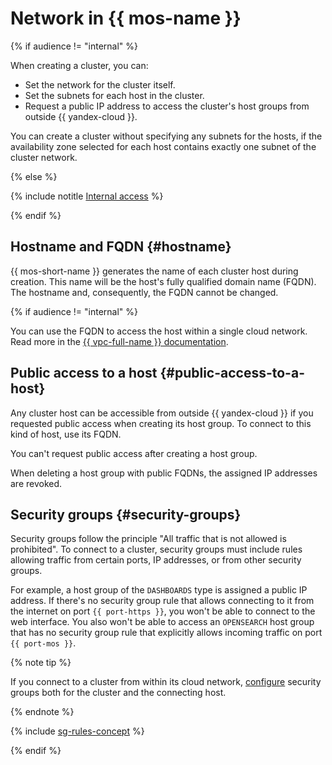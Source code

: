 # Network in {{ mos-name }}

{% if audience != "internal" %}

When creating a cluster, you can:

* Set the network for the cluster itself.
* Set the subnets for each host in the cluster.
* Request a public IP address to access the cluster's host groups from outside {{ yandex-cloud }}.

You can create a cluster without specifying any subnets for the hosts, if the availability zone selected for each host contains exactly one subnet of the cluster network.

{% else %}

{% include notitle [Internal access](../../_includes/mdb/internal-access.md) %}

{% endif %}

## Hostname and FQDN {#hostname}

{{ mos-short-name }} generates the name of each cluster host during creation. This name will be the host's fully qualified domain name (FQDN). The hostname and, consequently, the FQDN cannot be changed.

{% if audience != "internal" %}

You can use the FQDN to access the host within a single cloud network. Read more in the [{{ vpc-full-name }} documentation](../../vpc/).

## Public access to a host {#public-access-to-a-host}

Any cluster host can be accessible from outside {{ yandex-cloud }} if you requested public access when creating its host group. To connect to this kind of host, use its FQDN.

You can't request public access after creating a host group.

When deleting a host group with public FQDNs, the assigned IP addresses are revoked.

## Security groups {#security-groups}

Security groups follow the principle "All traffic that is not allowed is prohibited". To connect to a cluster, security groups must include rules allowing traffic from certain ports, IP addresses, or from other security groups.

For example, a host group of the `DASHBOARDS` type is assigned a public IP address. If there's no security group rule that allows connecting to it from the internet on port `{{ port-https }}`, you won't be able to connect to the web interface. You also won't be able to access an `OPENSEARCH` host group that has no security group rule that explicitly allows incoming traffic on port `{{ port-mos }}`.

{% note tip %}

If you connect to a cluster from within its cloud network, [configure](../operations/connect.md#security-groups) security groups both for the cluster and the connecting host.

{% endnote %}

{% include [sg-rules-concept](../../_includes/mdb/sg-rules-concept.md) %}

{% endif %}

